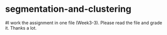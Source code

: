 # segmentation-and-clustering
#I work the assignment in one file (Week3-3). Please read the file and grade it. Thanks a lot.
